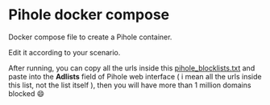 # Pihole docker compose

Docker compose file to create a Pihole container.

Edit it according to your scenario.

After running, you can copy all the urls inside this [pihole_blocklists.txt](https://raw.githubusercontent.com/joabeslopes/pihole-blocklists-1-million/main/pihole_blocklists.txt) and paste into the **Adlists** field of Pihole web interface \( i mean all the urls inside this list, not the list itself \), then you will have more than 1 million domains blocked 😄
